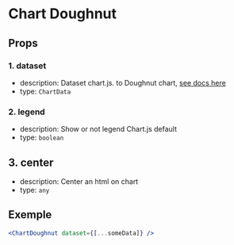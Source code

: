 # Chart Doughnut

## Props

### 1. dataset

- description: Dataset chart.js. to Doughnut chart, [see docs here](https://www.chartjs.org/docs/latest/charts/doughnut.html#doughnut)
- type: `ChartData`

### 2. legend

- description: Show or not legend Chart.js default
- type: `boolean`

## 3. center

- description: Center an html on chart
- type: `any`

## Exemple

```jsx
<ChartDoughnut dataset={[...someData]} />
```

